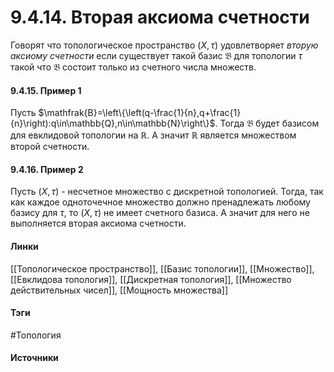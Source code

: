 # 9.4.14. Вторая аксиома счетности
Говорят что топологическое пространство $(X,\tau)$ удовлетворяет *вторую аксиому счетности* если существует такой базис $\mathfrak{B}$ для топологии $\tau$ такой что $\mathfrak{B}$ состоит только из счетного числа множеств.

#### 9.4.15. Пример 1
Пусть $\mathfrak{B}=\left\{\left(q-\frac{1}{n},q+\frac{1}{n}\right):q\in\mathbb{Q},n\in\mathbb{N}\right\}$. Тогда $\mathfrak{B}$ будет базисом для евклидовой топологии на $\mathbb{R}$. А значит $\mathbb{R}$ является множеством второй счетности.
#### 9.4.16. Пример 2
Пусть $(X,\tau)$ - несчетное множество с дискретной топологией. Тогда, так как каждое одноточечное множество должно пренадлежать любому базису для $\tau$, то $(X,\tau)$ не имеет счетного базиса. А значит для него не выполняется вторая аксиома счетности.
#### Линки
 [[Топологическое пространство]],
 [[Базис топологии]],
 [[Множество]],
 [[Евклидова топология]],
 [[Дискретная топология]],
 [[Множество действительных чисел]],
 [[Мощность множества]]
#### Тэги
 #Топология 
#### Источники
